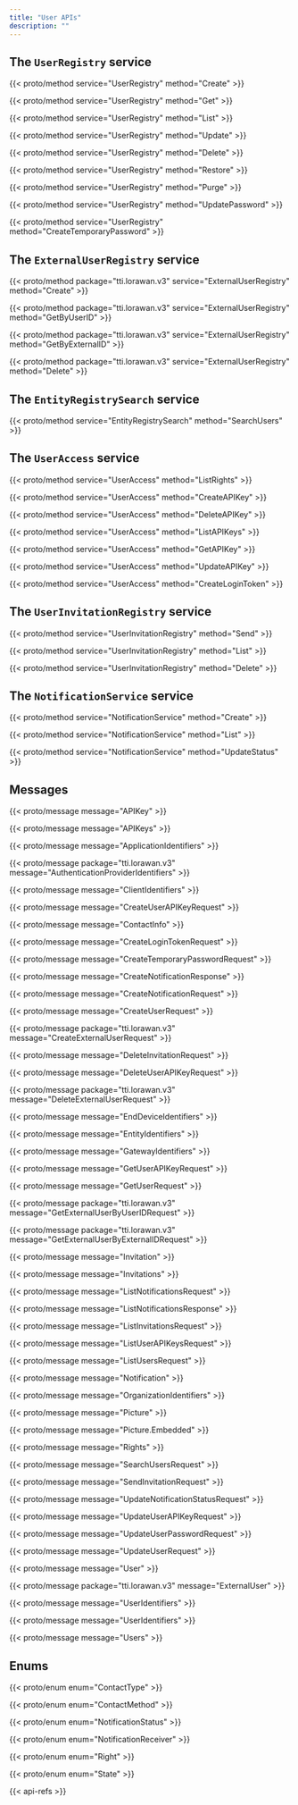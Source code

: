 ```yaml
---
title: "User APIs"
description: ""
---
```


## The `UserRegistry` service

{{< proto/method service="UserRegistry" method="Create" >}}

{{< proto/method service="UserRegistry" method="Get" >}}

{{< proto/method service="UserRegistry" method="List" >}}

{{< proto/method service="UserRegistry" method="Update" >}}

{{< proto/method service="UserRegistry" method="Delete" >}}

{{< proto/method service="UserRegistry" method="Restore" >}}

{{< proto/method service="UserRegistry" method="Purge" >}}

{{< proto/method service="UserRegistry" method="UpdatePassword" >}}

{{< proto/method service="UserRegistry" method="CreateTemporaryPassword" >}}

## The `ExternalUserRegistry` service

{{< proto/method package="tti.lorawan.v3" service="ExternalUserRegistry" method="Create" >}}

{{< proto/method package="tti.lorawan.v3" service="ExternalUserRegistry" method="GetByUserID" >}}

{{< proto/method package="tti.lorawan.v3" service="ExternalUserRegistry" method="GetByExternalID" >}}

{{< proto/method package="tti.lorawan.v3" service="ExternalUserRegistry" method="Delete" >}}

## The `EntityRegistrySearch` service

{{< proto/method service="EntityRegistrySearch" method="SearchUsers" >}}

## The `UserAccess` service

{{< proto/method service="UserAccess" method="ListRights" >}}

{{< proto/method service="UserAccess" method="CreateAPIKey" >}}

{{< proto/method service="UserAccess" method="DeleteAPIKey" >}}

{{< proto/method service="UserAccess" method="ListAPIKeys" >}}

{{< proto/method service="UserAccess" method="GetAPIKey" >}}

{{< proto/method service="UserAccess" method="UpdateAPIKey" >}}

{{< proto/method service="UserAccess" method="CreateLoginToken" >}}

## The `UserInvitationRegistry` service

{{< proto/method service="UserInvitationRegistry" method="Send" >}}

{{< proto/method service="UserInvitationRegistry" method="List" >}}

{{< proto/method service="UserInvitationRegistry" method="Delete" >}}

## The `NotificationService` service

{{< proto/method service="NotificationService" method="Create" >}}

{{< proto/method service="NotificationService" method="List" >}}

{{< proto/method service="NotificationService" method="UpdateStatus" >}}

## Messages

{{< proto/message message="APIKey" >}}

{{< proto/message message="APIKeys" >}}

{{< proto/message message="ApplicationIdentifiers" >}}

{{< proto/message package="tti.lorawan.v3" message="AuthenticationProviderIdentifiers" >}}

{{< proto/message message="ClientIdentifiers" >}}

{{< proto/message message="CreateUserAPIKeyRequest" >}}

{{< proto/message message="ContactInfo" >}}

{{< proto/message message="CreateLoginTokenRequest" >}}

{{< proto/message message="CreateTemporaryPasswordRequest" >}}

{{< proto/message message="CreateNotificationResponse" >}}

{{< proto/message message="CreateNotificationRequest" >}}

{{< proto/message message="CreateUserRequest" >}}

{{< proto/message package="tti.lorawan.v3" message="CreateExternalUserRequest" >}}

{{< proto/message message="DeleteInvitationRequest" >}}

{{< proto/message message="DeleteUserAPIKeyRequest" >}}

{{< proto/message package="tti.lorawan.v3" message="DeleteExternalUserRequest" >}}

{{< proto/message message="EndDeviceIdentifiers" >}}

{{< proto/message message="EntityIdentifiers" >}}

{{< proto/message message="GatewayIdentifiers" >}}

{{< proto/message message="GetUserAPIKeyRequest" >}}

{{< proto/message message="GetUserRequest" >}}

{{< proto/message package="tti.lorawan.v3" message="GetExternalUserByUserIDRequest" >}}

{{< proto/message package="tti.lorawan.v3" message="GetExternalUserByExternalIDRequest" >}}

{{< proto/message message="Invitation" >}}

{{< proto/message message="Invitations" >}}

{{< proto/message message="ListNotificationsRequest" >}}

{{< proto/message message="ListNotificationsResponse" >}}

{{< proto/message message="ListInvitationsRequest" >}}

{{< proto/message message="ListUserAPIKeysRequest" >}}

{{< proto/message message="ListUsersRequest" >}}

{{< proto/message message="Notification" >}}

{{< proto/message message="OrganizationIdentifiers" >}}

{{< proto/message message="Picture" >}}

{{< proto/message message="Picture.Embedded" >}}

{{< proto/message message="Rights" >}}

{{< proto/message message="SearchUsersRequest" >}}

{{< proto/message message="SendInvitationRequest" >}}

{{< proto/message message="UpdateNotificationStatusRequest" >}}

{{< proto/message message="UpdateUserAPIKeyRequest" >}}

{{< proto/message message="UpdateUserPasswordRequest" >}}

{{< proto/message message="UpdateUserRequest" >}}

{{< proto/message message="User" >}}

{{< proto/message package="tti.lorawan.v3" message="ExternalUser" >}}

{{< proto/message message="UserIdentifiers" >}}

{{< proto/message message="UserIdentifiers" >}}

{{< proto/message message="Users" >}}

## Enums

{{< proto/enum enum="ContactType" >}}

{{< proto/enum enum="ContactMethod" >}}

{{< proto/enum enum="NotificationStatus" >}}

{{< proto/enum enum="NotificationReceiver" >}}

{{< proto/enum enum="Right" >}}

{{< proto/enum enum="State" >}}

{{< api-refs >}}
